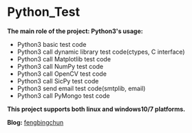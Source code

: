# Python_Test
**The main role of the project: Python3's usage:**
- Python3 basic test code
- Python3 call dynamic library test code(ctypes, C interface)
- Python3 call Matplotlib test code
- Python3 call NumPy test code
- Python3 call OpenCV test code
- Python3 call SicPy test code
- Python3 send email test code(smtplib, email)
- Python3 call PyMongo test code

**This project supports both linux and windows10/7 platforms.**

**Blog:** [fengbingchun](http://blog.csdn.net/fengbingchun/article/category/1244795)

